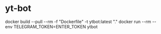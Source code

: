 # yt-bot

docker build --pull --rm -f "Dockerfile" -t ytbot:latest "." 
docker run --rm --env TELEGRAM_TOKEN=ENTER_TOKEN ytbot
